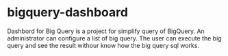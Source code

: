 bigquery-dashboard
==================

Dashbord for Big Query is a project for simplify query of BigQuery.
An administrator can configure a list of big query. The user can execute the big query and see the result withour know how the big query sql works.

